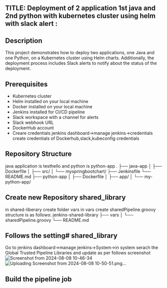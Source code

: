 ## TITLE: Deployment of 2 application 1st java and 2nd python with kubernetes cluster using helm with slack alert :
  


## Description
This project demonstrates how to deploy two applications, one Java and one Python, on a Kubernetes cluster using Helm charts. Additionally, the deployment process includes Slack alerts to notify about the status of the deployment.

## Prerequisites
- Kubernetes cluster
- Helm installed on your local machine
- Docker installed on your local machine
- Jenkins installed for CI/CD pipeline
- Slack workspace with a channel for alerts
- Slack webhook URL
- DockerHub account
- Creare credentials jenkins dashboard->manage jenkins->credentials create credentials of Dockerhub,slack,kubeconfig credentials

## Repository Structure
java application is testhello and python is python-app
 .
├── java-app
│ ├── Dockerfile
│ ├── src/
│ └── myspringbootchart/
  ├── Jenkinsfile
└── README.md
├── python-app
│ ├── Dockerfile
│ ├── app/
│ └── my-python-app/

## Create new Repository shared_library
  in shared-liberary create folder vars in vars create sharedPipeline.groovy
structure is as follows:
jenkins-shared-library 
├── vars │ 
             └── sharedPipeline.groovy 
                       └── README.md

## Follows the setting# shared_library
Go to jenkins dashboard->manage jenkins->System->in system serach the Global Trusted Pipeline Libraries and update as per follows screenshot
![Screenshot from 2024-08-08 10-46-34](https://github.com/user-attachments/assets/da0c55aa-ee71-4dfc-90ee-5bd87d7121f1)
![Uploading Screenshot from 2024-08-08 10-50-51.png…]()

## Build the pipeline job
